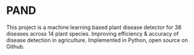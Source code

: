 # PAND
This project is a machine learning based plant disease detector for 38 diseases across 14 plant species. Improving efficiency &amp; accuracy of disease detection in agriculture. Implemented in Python, open source on Github.
